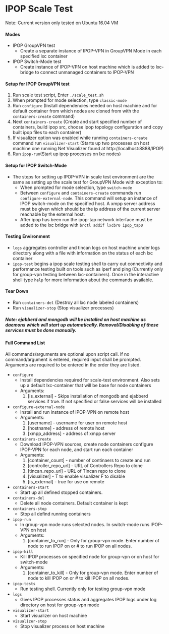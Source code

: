# IPOP Scale Test
Note: Current version only tested on Ubuntu 16.04 VM
#### Modes
* IPOP GroupVPN test
    * Create a separate instance of IPOP-VPN in GroupVPN Mode in each specified lxc container
* IPOP Switch-Mode test
   * Create instance of IPOP-VPN on host machine which is added to lxc-bridge to connect unmanaged containers to IPOP-VPN
#### Setup for IPOP GroupVPN test
1. Run scale test script, Enter `./scale_test.sh`
2. When prompted for mode selection, type `classic-mode`
3. Run `configure` (Install dependencies needed on host machine and for default container from which nodes are cloned from with the `containers-create` command)
4. Next `containers-create` (Create and start specified number of containers, build ipop src, choose ipop topology configuration and copy built ipop files to each container)
5. If visualizer option was enabled while running `containers-create` command run `visualizer-start` (Starts up two processes on host machine one running Net Visualizer found at http://localhost:8888/IPOP)
6. Run `ipop-run`(Start up ipop processes on lxc nodes)
#### Setup for IPOP Switch-Mode
* The steps for setting up IPOP-VPN in scale test environment are the same as setting up the scale test for GroupVPN Mode with exception to:
    * When prompted for mode selection, type `switch-mode`
    * Between `configure` and `containers-create` commands run `configure-external-node`. This command will setup an instance of IPOP switch-mode on the specified host. A xmpp server address must be given which should be the ip address of the current server reachable by the external host.
    * After ipop has been run the ipop-tap network interface must be added to the lxc bridge with `brctl addif lxcbr0 ipop_tap0`

#### Testing Environment
*  `logs` aggregates controller and tincan logs on host machine under logs directory along with a file with information on the status of each lxc container
* `ipop-test` begins a ipop scale testing shell to carry out connectivity and performance testing built on tools such as iperf and ping (Currently only for group-vpn testing between lxc-containers). Once in the interactive shell type `help` for more information about the commands available.
#### Tear Down
* Run `containers-del` (Destroy all lxc node labeled containers)
* Run `visualizer-stop` (Stop visualizer processes)

##### Note: ejabberd and mongodb will be installed on host machine as daemons which will start up automatically. Removal/Disabling of these services must be done manually.

#### Full Command List
All commands/arguments are optional upon script call. If no command/argument is entered, required input shall be prompted. Arguments are required to be entered in the order they are listed.
* `configure`
    * Install dependencies required for scale-test environment. Also sets up a default lxc-container that will be base for node containers
    * Arguments:
        1. [is_external] - Skips installation of mongodb and ejabberd services if true. If not specified or false services will be installed
* `configure-external-node`
    * Install and run instance of IPOP-VPN on remote host
    * Arguments:
        1. [username] - username for user on remote host
        2. [hostname] - address of remote host
        3. [xmpp_address] - address of xmpp server
* `containers-create`
    * Download IPOP-VPN sources, create node containers configure IPOP-VPN for each node, and start run each container
    * Arguments:
        1. [container_count] - number of continaers to create and run
        2. [controller_repo_url] - URL of Controllers Repo to clone
        3. [tincan_repo_url] - URL of Tincan repo to clone
        4. [visualizer] - T to enable visualizer F to disable
        5. [is_external] - true for use on remote
* `containers-start`
    * Start up all defined stopped containers.
* `containers-del`
    * Delete all node containers. Default container is kept
* `containers-stop`
    * Stop all defind running containers
* `ipop-run`
    * In group-vpn mode runs selected nodes. In switch-mode runs IPOP-VPN on host
    * Arguments:
        1. [container_to_run] - Only for group-vpn mode. Enter number of node to run IPOP on or # to run IPOP on all nodes.
* `ipop-kill`
    * Kill IPOP processes on specified node for group-vpn or on host for switch-mode
    * Arguments:
        1. [container_to_kill] - Only for group-vpn mode. Enter number of node to kill IPOP on or # to kill IPOP on all nodes.
* `ipop-tests`
    * Run testing shell. Currently only for testing group-vpn mode
* `logs`
   * Gives IPOP processes status and aggregates IPOP logs under log directory on host for group-vpn mode
* `visualizer-start`
    * Start visualizer on host machine
* `visualizer-stop`
    * Stop visualizer process on host machine
